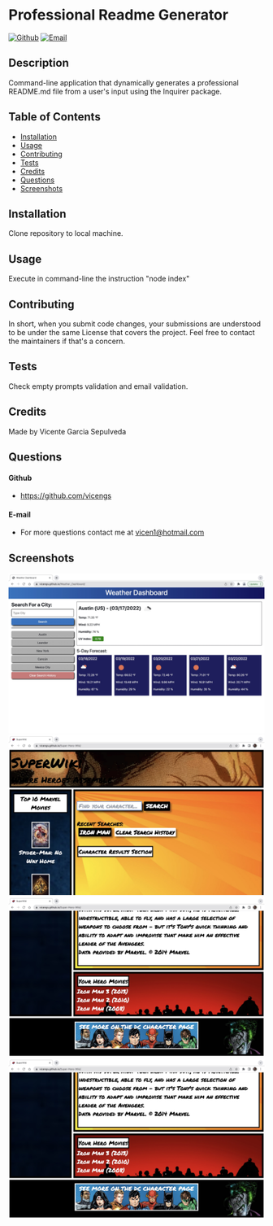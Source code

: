 # Professional Readme Generator

[![Github](https://img.shields.io/static/v1?label=Github&message=vicengs&color=yellow)](https://github.com/vicengs) [![Email](https://img.shields.io/static/v1?label=Email&message=Vicente&color=informational)](mailto:vicen1@hotmail.com) 
## Description
  
Command-line application that dynamically generates a professional README.md file from a user's input using the Inquirer package.


## Table of Contents

* [Installation](#installation)
* [Usage](#usage)
* [Contributing](#contributing)
* [Tests](#tests)
* [Credits](#credits)
* [Questions](#questions)
* [Screenshots](#screenshots)


## Installation

Clone repository to local machine.


## Usage

Execute in command-line the instruction "node index"


## Contributing

In short, when you submit code changes, your submissions are understood to be under the same License that covers the project. Feel free to contact the maintainers if that's a concern.


## Tests

Check empty prompts validation and email validation.


## Credits

Made by Vicente Garcia Sepulveda


## Questions

#### Github
  
- https://github.com/vicengs
  
#### E-mail
  
- For more questions contact me at vicen1@hotmail.com


## Screenshots
    
![image1](/assets/images/image1.jpg)
![image2](/assets/images/image2.jpg)
![image3](/assets/images/image3.jpg)
![image4](/assets/images/image4.jpg)
